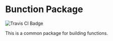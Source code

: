 Bunction Package
=================

![Travis CI Badge](https://travis-ci.org/bunctions/pkg.svg?branch=master)

This is a common package for building functions.
